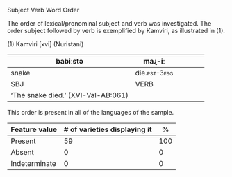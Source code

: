 Subject Verb Word Order

The order of lexical/pronominal subject and verb was investigated. The
order subject followed by verb is exemplified by Kamviri, as illustrated
in (1).

(1) <span id="_Ref531867975" class="anchor"></span>Kamviri
    \[xvi\] (Nuristani)

| babiːstə                           | maɻ-iː                                                     |     |     |     |     |
|------------------------------------|------------------------------------------------------------|-----|-----|-----|-----|
| snake                              | die.<span style="font-variant:small-caps;">pst-3fsg</span> |     |     |     |     |
| SBJ                                | <span style="font-variant:small-caps;">VERB</span>         |     |     |     |     |
| ‘The snake died.’ (XVI-Val-AB:061) |

This order is present in all of the languages of the sample.

| Feature value | \# of varieties displaying it | %   |
|---------------|-------------------------------|-----|
| Present       | 59                            | 100 |
| Absent        | 0                             | 0   |
| Indeterminate | 0                             | 0   |


